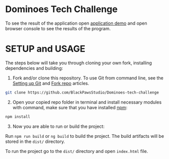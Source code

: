 # Dominoes Tech Challenge

To see the result of the application open [application demo](https://blackpawsstudio.github.io/Dominoes-tech-challenge/) and open browser console to see the results of the program.

# SETUP and USAGE

The steps below will take you through cloning your own fork, installing dependencies and building:

1. Fork and/or clone this repository. To use Git from command line, see the [Setting up Git](https://help.github.com/articles/set-up-git/) and [Fork repo](https://help.github.com/articles/fork-a-repo/) articles.

```bash
git clone https://github.com/BlackPawsStudio/Dominoes-tech-challenge
```

2. Open your copied repo folder in terminal and install necessary modules with command, make sure that you have installed [npm](https://www.npmjs.com/get-npm):

```bash
npm install
```

3. Now you are able to run or build the project:

Run `npm run build` or `ng build` to build the project. The build artifacts will be stored in the `dist/` directory.

To run the project go to the `dist/` directory and open `index.html` file.

